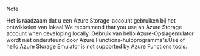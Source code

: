 >[!Note]
> <span data-ttu-id="bacbf-101">Het is raadzaam dat u een Azure Storage-account gebruiken bij het ontwikkelen van lokaal.</span><span class="sxs-lookup"><span data-stu-id="bacbf-101">We recommend that you use an Azure Storage account when developing locally.</span></span> <span data-ttu-id="bacbf-102">Gebruik van hello Azure-Opslagemulator wordt niet ondersteund door Azure Functions-hulpprogramma's.</span><span class="sxs-lookup"><span data-stu-id="bacbf-102">Use of hello Azure Storage Emulator is not supported by Azure Functions tools.</span></span>
